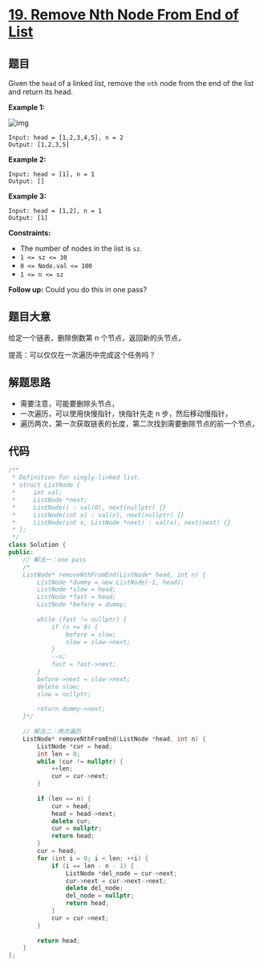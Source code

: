# [19. Remove Nth Node From End of List](https://leetcode.com/problems/remove-nth-node-from-end-of-list/)

## 题目

Given the `head` of a linked list, remove the `nth` node from the end of the list and return its head.

 

**Example 1:**

![img](https://assets.leetcode.com/uploads/2020/10/03/remove_ex1.jpg)

```
Input: head = [1,2,3,4,5], n = 2
Output: [1,2,3,5]
```

**Example 2:**

```
Input: head = [1], n = 1
Output: []
```

**Example 3:**

```
Input: head = [1,2], n = 1
Output: [1]
```

 

**Constraints:**

- The number of nodes in the list is `sz`.
- `1 <= sz <= 30`
- `0 <= Node.val <= 100`
- `1 <= n <= sz`

 

**Follow up:** Could you do this in one pass?

## 题目大意

给定一个链表，删除倒数第 n 个节点，返回新的头节点，

提高：可以仅仅在一次遍历中完成这个任务吗？

## 解题思路

* 需要注意，可能要删除头节点，
* 一次遍历，可以使用快慢指针，快指针先走 n 步，然后移动慢指针，
* 遍历两次，第一次获取链表的长度，第二次找到需要删除节点的前一个节点，

## 代码

````c++
/**
 * Definition for singly-linked list.
 * struct ListNode {
 *     int val;
 *     ListNode *next;
 *     ListNode() : val(0), next(nullptr) {}
 *     ListNode(int x) : val(x), next(nullptr) {}
 *     ListNode(int x, ListNode *next) : val(x), next(next) {}
 * };
 */
class Solution {
public:
    // 解法一：one pass
    /*
    ListNode* removeNthFromEnd(ListNode* head, int n) {
        ListNode *dummy = new ListNode(-1, head);
        ListNode *slow = head;
        ListNode *fast = head;
        ListNode *before = dummy;
        
        while (fast != nullptr) {
            if (n <= 0) {
                before = slow;
                slow = slow->next;
            }
            --n;
            fast = fast->next;
        }
        before->next = slow->next;
        delete slow;
        slow = nullptr;
        
        return dummy->next;
    }*/
    
    // 解法二：两次遍历
    ListNode* removeNthFromEnd(ListNode *head, int n) {
        ListNode *cur = head;
        int len = 0;
        while (cur != nullptr) {
            ++len;
            cur = cur->next;
        }
        
        if (len == n) {
            cur = head;
            head = head->next;
            delete cur;
            cur = nullptr;
            return head;
        }
        cur = head;
        for (int i = 0; i < len; ++i) {
            if (i == len - n - 1) {
                ListNode *del_node = cur->next;
                cur->next = cur->next->next;
                delete del_node;
                del_node = nullptr;
                return head;
            }
            cur = cur->next;
        }
        
        return head;
    }
};
````

